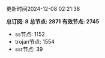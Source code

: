 更新时间2024-12-08 02:21:38

**总订阅: 8**
**总节点: 2871**
**有效节点: 2745**
- ss节点: 1152
- trojan节点: 1554
- ssr节点: 39
